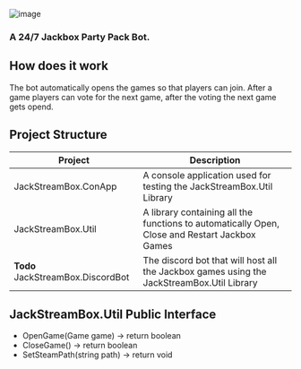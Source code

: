 ![image](https://user-images.githubusercontent.com/55576076/235513595-2d362132-5695-427b-a9a0-53fedfb53f38.png)

### A 24/7 Jackbox Party Pack Bot.

## How does it work
The bot automatically opens the games so that players can join.
After a game players can vote for the next game, after the voting the next game gets opend.


## Project Structure
| Project | Description |
|---------|-------------|
| JackStreamBox.ConApp        | A console application used for testing the JackStreamBox.Util Library            |
| JackStreamBox.Util        |  A library containing all the functions to automatically Open, Close and Restart Jackbox Games           |
| **Todo** JackStreamBox.DiscordBot        | The discord bot that will host all the Jackbox games using the JackStreamBox.Util Library        |



## JackStreamBox.Util Public Interface
- OpenGame(Game game) -> return boolean 
- CloseGame() -> return boolean
- SetSteamPath(string path) -> return void
